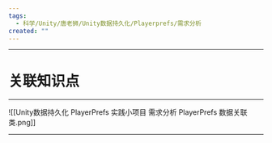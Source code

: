 ```yaml
---
tags:
  - 科学/Unity/唐老狮/Unity数据持久化/Playerprefs/需求分析
created: ""
---
```


---
# 关联知识点



---

![[Unity数据持久化 PlayerPrefs 实践小项目 需求分析 PlayerPrefs 数据关联类.png]]


---

